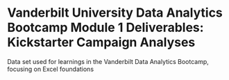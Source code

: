 # Vanderbilt University Data Analytics Bootcamp Module 1 Deliverables: Kickstarter Campaign Analyses
Data set used for learnings in the Vanderbilt Data Analytics Bootcamp, focusing on Excel foundations

